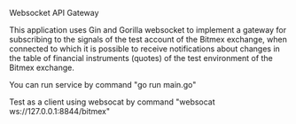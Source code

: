 Websocket API Gateway

This application uses Gin and Gorilla websocket to implement a gateway for subscribing
to the signals of the test account of the Bitmex exchange, when connected to which
it is possible to receive notifications about changes in the table of financial
instruments (quotes) of the test environment of the Bitmex exchange.

You can run service by command
"go run main.go"

Test as a client using websocat by command
"websocat ws://127.0.0.1:8844/bitmex"


